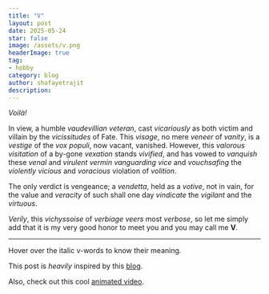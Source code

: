 ```yaml
---
title: "V"
layout: post
date: 2025-05-24 
star: false
image: /assets/v.png
headerImage: true
tag:
- hobby 
category: blog
author: shafayetrajit
description: 
---
```


*<abbr title="behold" style="text-decoration: none;">Voilà!</abbr>*

In view, a humble *<abbr title="performer" style="text-decoration: none;">vaudevillian</abbr> <abbr title="experienced" style="text-decoration: none;">veteran</abbr>*, cast *<abbr title="indirectly" style="text-decoration: none;">vicariously</abbr>* as both victim and villain by the *<abbr title="a change of circumstances or fortune, typically unwelcome or unpleasant" style="text-decoration: none;">vicissitudes</abbr>* of Fate. This *<abbr title="a person's face" style="text-decoration: none;">visage</abbr>*, no mere *<abbr title="an attractive outer appearance that hides the true nature" style="text-decoration: none;">veneer</abbr>* of *<abbr title="excessive pride" style="text-decoration: none;">vanity</abbr>*, is a *<abbr title="a trace of something that is disappearing" style="text-decoration: none;">vestige</abbr>* of the *<abbr title="voice of the people" style="text-decoration: none;">vox populi</abbr>*, now vacant, vanished. However, this *<abbr title="showing courage in the face of danger" style="text-decoration: none;">valorous</abbr> <abbr title="a formal or official visit" style="text-decoration: none;">visitation</abbr>* of a by-gone *<abbr title="something that causes annoyance or worry" style="text-decoration: none;">vexation</abbr>* stands *<abbr title="brought to life" style="text-decoration: none;">vivified</abbr>*, and has vowed to *<abbr title="to defeat thoroughly" style="text-decoration: none;">vanquish</abbr>* these *<abbr title="corrupt" style="text-decoration: none;">venal</abbr>* and *<abbr title="extremely harmful" style="text-decoration: none;">virulent</abbr> <abbr title="people perceived as loathsome" style="text-decoration: none;">vermin</abbr> <abbr title="being at the forefront of a movement or cause" style="text-decoration: none;">vanguarding</abbr> <abbr title="immoral or wicked behavior" style="text-decoration: none;">vice</abbr>* and *<abbr title="granting something to someone in a gracious or condescending manner" style="text-decoration: none;">vouchsafing</abbr>* the *violently <abbr title="deliberately cruel or violent" style="text-decoration: none;">vicious</abbr>* and *<abbr title="excessively eager" style="text-decoration: none;">voracious</abbr>* violation of *<abbr title="the power of using one's will" style="text-decoration: none;">volition</abbr>*.

The only verdict is vengeance; a *<abbr title="a prolonged bitter quarrel" style="text-decoration: none;">vendetta</abbr>*, held as a *<abbr title="offered or dedicated in fulfillment of a vow" style="text-decoration: none;">votive</abbr>*, not in vain, for the value and *<abbr title="accuracy" style="text-decoration: none;">veracity</abbr>* of such shall one day *<abbr title="to clear from blame or suspicion" style="text-decoration: none;">vindicate</abbr>* the *<abbr title="keeping careful watch for danger or trouble" style="text-decoration: none;">vigilant</abbr>* and the *<abbr title="having or showing high moral standards" style="text-decoration: none;">virtuous</abbr>*.
 
*<abbr title="certainly" style="text-decoration: none;">Verily</abbr>*, this *<abbr title="a creamy potato and leek soup; in this case, mixture" style="text-decoration: none;">vichyssoise</abbr>* of *<abbr title="excessive use of words" style="text-decoration: none;">verbiage</abbr> <abbr title="changes direction suddenly" style="text-decoration: none;">veers</abbr>* most *<abbr title="using more words than necessary" style="text-decoration: none;">verbose</abbr>*, so let me simply add that it is my very good honor to meet you and you may call me **V**.

---

Hover over the italic v-words to know their meaning.

This post is *heavily* inspired by this [blog](https://kharshit.github.io/poems/texts/v-speech/).

Also, check out this cool [animated video](https://youtu.be/Otv5ywOa-8U?si=CCZ9u-PQF3Flet1M). 